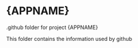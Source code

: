 # {APPNAME}

.github folder for project {APPNAME}

This folder contains the information used by github
